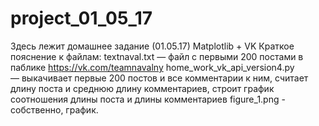 # project_01_05_17
Здесь лежит домашнее задание (01.05.17) Matplotlib + VK
Краткое пояснение к файлам:
textnaval.txt — файл с первыми 200 постами в паблике https://vk.com/teamnavalny
home_work_vk_api_version4.py — выкачивает первые 200 постов и все комментарии к ним, считает длину поста и среднюю длину комментариев, строит график соотношения длины поста и длины комментариев
figure_1.png - собственно, график. 
